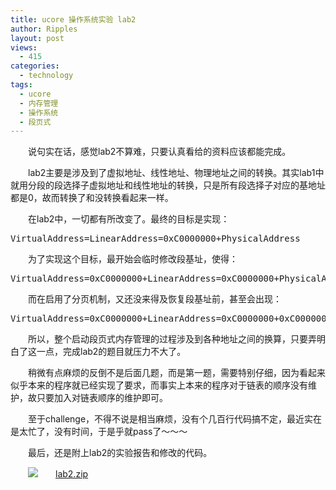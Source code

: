 ```yaml
---
title: ucore 操作系统实验 lab2
author: Ripples
layout: post
views:
  - 415
categories:
  - technology
tags:
  - ucore
  - 内存管理
  - 操作系统
  - 段页式
---
```

<p style="text-indent: 2em;">
  说句实在话，感觉lab2不算难，只要认真看给的资料应该都能完成。
</p>

<p style="text-indent: 2em;">
  lab2主要是涉及到了虚拟地址、线性地址、物理地址之间的转换。其实lab1中就用分段的段选择子虚拟地址和线性地址的转换，只是所有段选择子对应的基地址都是0，故而转换了和没转换看起来一样。
</p>

<p style="text-indent: 2em;">
  在lab2中，一切都有所改变了。最终的目标是实现：
</p>

<!--more-->

<pre class="brush:plain;toolbar:false">VirtualAddress=LinearAddress=0xC0000000+PhysicalAddress</pre>

<p style="text-indent: 2em;">
  为了实现这个目标，最开始会临时修改段基址，使得：
</p>

<pre class="brush:plain;toolbar:false">VirtualAddress=0xC0000000+LinearAddress=0xC0000000+PhysicalAddress</pre>

<p style="text-indent: 2em;">
  而在启用了分页机制，又还没来得及恢复段基址前，甚至会出现：
</p>

<pre class="brush:plain;toolbar:false">VirtualAddress=0xC0000000+LinearAddress=0xC0000000+0xC0000000+PhysicalAddress</pre>

<p style="text-indent: 2em;">
  所以，整个启动段页式内存管理的过程涉及到各种地址之间的换算，只要弄明白了这一点，完成lab2的题目就压力不大了。
</p>

<p style="text-indent: 2em;">
  稍微有点麻烦的反倒不是后面几题，而是第一题，需要特别仔细，因为看起来似乎本来的程序就已经实现了要求，而事实上本来的程序对于链表的顺序没有维护，故只要加入对链表顺序的维护即可。
</p>

<p style="text-indent: 2em;">
  至于challenge，不得不说是相当麻烦，没有个几百行代码搞不定，最近实在是太忙了，没有时间，于是乎就pass了～～～
</p>

<p style="text-indent: 2em;">
  最后，还是附上lab2的实验报告和修改的代码。
</p>

<p style="line-height: 16px; text-indent: 2em;">
  <img src="http://geekjayvic.sinaapp.com/wp-content/plugins/wp-ueditor2/ueditor/dialogs/attachment/fileTypeImages/icon_rar.gif" /><a href="http://geekjayvic-wordpress.stor.sinaapp.com/uploads/2014/10/lab2.zip">lab2.zip</a>
</p>
